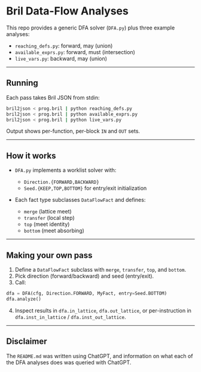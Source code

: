 # Bril Data-Flow Analyses

This repo provides a generic DFA solver (`DFA.py`) plus three example analyses:

* `reaching_defs.py`: forward, may (union)
* `available_exprs.py`: forward, must (intersection)
* `live_vars.py`: backward, may (union)

---

## Running

Each pass takes Bril JSON from stdin:

```bash
bril2json < prog.bril | python reaching_defs.py
bril2json < prog.bril | python available_exprs.py
bril2json < prog.bril | python live_vars.py
```

Output shows per-function, per-block `IN` and `OUT` sets.

---

## How it works

* `DFA.py` implements a worklist solver with:

  * `Direction.{FORWARD,BACKWARD}`
  * `Seed.{KEEP,TOP,BOTTOM}` for entry/exit initialization
* Each fact type subclasses `DataFlowFact` and defines:

  * `merge` (lattice meet)
  * `transfer` (local step)
  * `top` (meet identity)
  * `bottom` (meet absorbing)

---

## Making your own pass

1. Define a `DataFlowFact` subclass with `merge`, `transfer`, `top`, and `bottom`.
2. Pick direction (forward/backward) and seed (entry/exit).
3. Call:

```python
dfa = DFA(cfg, Direction.FORWARD, MyFact, entry=Seed.BOTTOM)
dfa.analyze()
```

4. Inspect results in `dfa.in_lattice`, `dfa.out_lattice`, or per-instruction in `dfa.inst_in_lattice` / `dfa.inst_out_lattice`.

---

## Disclaimer

The `README.md` was written using ChatGPT, and information on what each of the DFA analyses does was queried with ChatGPT.
